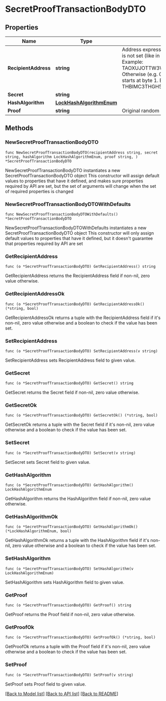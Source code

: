 # SecretProofTransactionBodyDTO

## Properties

Name | Type | Description | Notes
------------ | ------------- | ------------- | -------------
**RecipientAddress** | **string** | Address expressed in Base32 format. If the bit 0 of byte 0 is not set (like in 0x90), then it is a regular address. Example: TAOXUJOTTW3W5XTBQMQEX3SQNA6MCUVGXLXR3TA.  Otherwise (e.g. 0x91) it represents a namespace id which starts at byte 1. Example: THBIMC3THGH5RUYAAAAAAAAAAAAAAAAAAAAAAAA  | 
**Secret** | **string** |  | 
**HashAlgorithm** | [**LockHashAlgorithmEnum**](LockHashAlgorithmEnum.md) |  | 
**Proof** | **string** | Original random set of bytes. | 

## Methods

### NewSecretProofTransactionBodyDTO

`func NewSecretProofTransactionBodyDTO(recipientAddress string, secret string, hashAlgorithm LockHashAlgorithmEnum, proof string, ) *SecretProofTransactionBodyDTO`

NewSecretProofTransactionBodyDTO instantiates a new SecretProofTransactionBodyDTO object
This constructor will assign default values to properties that have it defined,
and makes sure properties required by API are set, but the set of arguments
will change when the set of required properties is changed

### NewSecretProofTransactionBodyDTOWithDefaults

`func NewSecretProofTransactionBodyDTOWithDefaults() *SecretProofTransactionBodyDTO`

NewSecretProofTransactionBodyDTOWithDefaults instantiates a new SecretProofTransactionBodyDTO object
This constructor will only assign default values to properties that have it defined,
but it doesn't guarantee that properties required by API are set

### GetRecipientAddress

`func (o *SecretProofTransactionBodyDTO) GetRecipientAddress() string`

GetRecipientAddress returns the RecipientAddress field if non-nil, zero value otherwise.

### GetRecipientAddressOk

`func (o *SecretProofTransactionBodyDTO) GetRecipientAddressOk() (*string, bool)`

GetRecipientAddressOk returns a tuple with the RecipientAddress field if it's non-nil, zero value otherwise
and a boolean to check if the value has been set.

### SetRecipientAddress

`func (o *SecretProofTransactionBodyDTO) SetRecipientAddress(v string)`

SetRecipientAddress sets RecipientAddress field to given value.


### GetSecret

`func (o *SecretProofTransactionBodyDTO) GetSecret() string`

GetSecret returns the Secret field if non-nil, zero value otherwise.

### GetSecretOk

`func (o *SecretProofTransactionBodyDTO) GetSecretOk() (*string, bool)`

GetSecretOk returns a tuple with the Secret field if it's non-nil, zero value otherwise
and a boolean to check if the value has been set.

### SetSecret

`func (o *SecretProofTransactionBodyDTO) SetSecret(v string)`

SetSecret sets Secret field to given value.


### GetHashAlgorithm

`func (o *SecretProofTransactionBodyDTO) GetHashAlgorithm() LockHashAlgorithmEnum`

GetHashAlgorithm returns the HashAlgorithm field if non-nil, zero value otherwise.

### GetHashAlgorithmOk

`func (o *SecretProofTransactionBodyDTO) GetHashAlgorithmOk() (*LockHashAlgorithmEnum, bool)`

GetHashAlgorithmOk returns a tuple with the HashAlgorithm field if it's non-nil, zero value otherwise
and a boolean to check if the value has been set.

### SetHashAlgorithm

`func (o *SecretProofTransactionBodyDTO) SetHashAlgorithm(v LockHashAlgorithmEnum)`

SetHashAlgorithm sets HashAlgorithm field to given value.


### GetProof

`func (o *SecretProofTransactionBodyDTO) GetProof() string`

GetProof returns the Proof field if non-nil, zero value otherwise.

### GetProofOk

`func (o *SecretProofTransactionBodyDTO) GetProofOk() (*string, bool)`

GetProofOk returns a tuple with the Proof field if it's non-nil, zero value otherwise
and a boolean to check if the value has been set.

### SetProof

`func (o *SecretProofTransactionBodyDTO) SetProof(v string)`

SetProof sets Proof field to given value.



[[Back to Model list]](../README.md#documentation-for-models) [[Back to API list]](../README.md#documentation-for-api-endpoints) [[Back to README]](../README.md)


